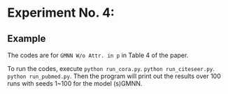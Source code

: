 # Experiment No. 4:

## Example
 The codes are for ```GMNN W/o Attr. in p``` in Table 4 of the paper. 
 
 To run the codes,  execute 
 ```python run_cora.py```. 
 ```python run_citeseer.py```. 
 ```python run_pubmed.py```. 
 Then the program will print out the results over 100 runs with seeds 1~100 for the model (s)GMNN.

